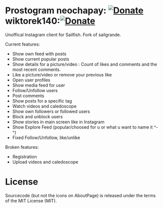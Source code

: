 Prostogram 
neochapay: [![Donate](https://img.shields.io/badge/Donate-PayPal-green.svg)](https://www.paypal.com/cgi-bin/webscr?cmd=_s-xclick&hosted_button_id=CD7MEFDNKNM9E)
wiktorek140:[![Donate](https://img.shields.io/badge/Donate-PayPal-green.svg)](https://www.paypal.com/cgi-bin/webscr?cmd=_s-xclick&hosted_button_id=YT53SRQZU45TQ)
==========

Unoffical Instagram client for Sailfish. Fork of sailgrande.

Current features:

* Show own feed with posts
* Show current popular posts 
* Show details for a picture/video : Count of likes and comments and the most recent comments.
* Like a picture/video or remove your previous like
* Open user profiles
* Show media feed for user
* Follow/Unfollow users
* Post comments
* Show posts for a specific tag
* Watch videos and caledoscope
* Show own followers or followed users
* Block and unblock users
* Show stories in main screen like in Instagram
* Show Explore Feed (popular/choosed for u or what u want to name it ^-^)
* Fixed Follow/Unfollow, like/unlike

Broken features:
* Registration
* Upload videos and caledoscope

License
=======
Sourcecode (but not the icons on AboutPage) is released under the terms of the MIT License (MIT).
